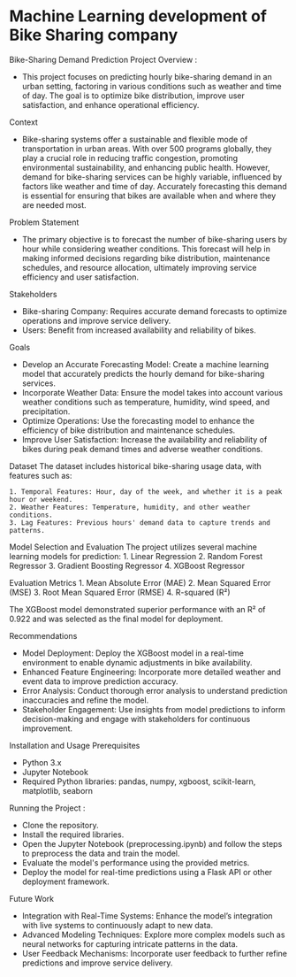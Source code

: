 # Machine Learning development of Bike Sharing company

Bike-Sharing Demand Prediction
Project Overview :
  - This project focuses on predicting hourly bike-sharing demand in an urban setting, factoring in various conditions such as weather and time of day. The goal is to optimize bike distribution, improve user satisfaction, and enhance operational efficiency.

Context
  - Bike-sharing systems offer a sustainable and flexible mode of transportation in urban areas. With over 500 programs globally, they play a crucial role in reducing traffic congestion, promoting environmental sustainability, and enhancing public health. However, demand for bike-sharing      services can be highly variable, influenced by factors like weather and time of day. Accurately forecasting this demand is essential for ensuring that bikes are available when and where they are needed most.

Problem Statement
- The primary objective is to forecast the number of bike-sharing users by hour while considering weather conditions. This forecast will help in making informed decisions regarding bike distribution, maintenance schedules, and resource allocation, ultimately improving service efficiency     and user satisfaction.

Stakeholders
- Bike-sharing Company: Requires accurate demand forecasts to optimize operations and improve service delivery.
- Users: Benefit from increased availability and reliability of bikes.

Goals
- Develop an Accurate Forecasting Model: Create a machine learning model that accurately predicts the hourly demand for bike-sharing services.
- Incorporate Weather Data: Ensure the model takes into account various weather conditions such as temperature, humidity, wind speed, and precipitation.
- Optimize Operations: Use the forecasting model to enhance the efficiency of bike distribution and maintenance schedules.
- Improve User Satisfaction: Increase the availability and reliability of bikes during peak demand times and adverse weather conditions.

Dataset
The dataset includes historical bike-sharing usage data, with features such as:

    1. Temporal Features: Hour, day of the week, and whether it is a peak hour or weekend.
    2. Weather Features: Temperature, humidity, and other weather conditions.
    3. Lag Features: Previous hours' demand data to capture trends and patterns.

Model Selection and Evaluation
The project utilizes several machine learning models for prediction:
    1. Linear Regression
    2. Random Forest Regressor
    3. Gradient Boosting Regressor
    4. XGBoost Regressor

Evaluation Metrics
    1. Mean Absolute Error (MAE)
    2. Mean Squared Error (MSE)
    3. Root Mean Squared Error (RMSE)
    4. R-squared (R²)

The XGBoost model demonstrated superior performance with an R² of 0.922 and was selected as the final model for deployment.

Recommendations
  - Model Deployment: Deploy the XGBoost model in a real-time environment to enable dynamic adjustments in bike availability.
  - Enhanced Feature Engineering: Incorporate more detailed weather and event data to improve prediction accuracy.
  - Error Analysis: Conduct thorough error analysis to understand prediction inaccuracies and refine the model.
  - Stakeholder Engagement: Use insights from model predictions to inform decision-making and engage with stakeholders for continuous improvement.

Installation and Usage
Prerequisites
  - Python 3.x
  - Jupyter Notebook
  - Required Python libraries: pandas, numpy, xgboost, scikit-learn, matplotlib, seaborn

Running the Project :
  - Clone the repository.
  - Install the required libraries.
  - Open the Jupyter Notebook (preprocessing.ipynb) and follow the steps to preprocess the data and train the model.
  - Evaluate the model's performance using the provided metrics.
  - Deploy the model for real-time predictions using a Flask API or other deployment framework.

Future Work
  - Integration with Real-Time Systems: Enhance the model’s integration with live systems to continuously adapt to new data.
  - Advanced Modeling Techniques: Explore more complex models such as neural networks for capturing intricate patterns in the data.
  - User Feedback Mechanisms: Incorporate user feedback to further refine predictions and improve service delivery.
